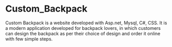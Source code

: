 # Custom_Backpack
Custom Backpack is a website developed with Asp.net, Mysql, C#, CSS. It is a modern application developed for backpack lovers, in which customers can design the backpack as per their choice of design and order it online with few simple steps.
